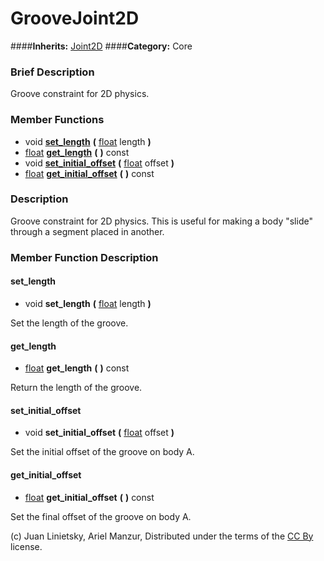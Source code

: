 #  GrooveJoint2D  
####**Inherits:** [Joint2D](class_joint2d)
####**Category:** Core

###  Brief Description  
Groove constraint for 2D physics.

###  Member Functions 
  * void  **[set&#95;length](#set_length)**  **(** [float](class_float) length  **)**
  * [float](class_float)  **[get&#95;length](#get_length)**  **(** **)** const
  * void  **[set&#95;initial&#95;offset](#set_initial_offset)**  **(** [float](class_float) offset  **)**
  * [float](class_float)  **[get&#95;initial&#95;offset](#get_initial_offset)**  **(** **)** const

###  Description  
Groove constraint for 2D physics. This is useful for making a body "slide" through a segment placed in another.

###  Member Function Description  

#### <a name="set_length">set_length</a>
  * void  **set&#95;length**  **(** [float](class_float) length  **)**

Set the length of the groove.

#### <a name="get_length">get_length</a>
  * [float](class_float)  **get&#95;length**  **(** **)** const

Return the length of the groove.

#### <a name="set_initial_offset">set_initial_offset</a>
  * void  **set&#95;initial&#95;offset**  **(** [float](class_float) offset  **)**

Set the initial offset of the groove on body A.

#### <a name="get_initial_offset">get_initial_offset</a>
  * [float](class_float)  **get&#95;initial&#95;offset**  **(** **)** const

Set the final offset of the groove on body A.


(c) Juan Linietsky, Ariel Manzur, Distributed under the terms of the [CC By](https://creativecommons.org/licenses/by/3.0/legalcode) license.
